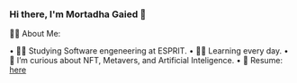 ### Hi there, I'm Mortadha Gaied 👋

🙋‍♀️  About Me:

  • 👩‍🚀   Studying Software engeneering at ESPRIT.
  • 👩‍💻   Learning every day.
  • 🤔   I’m curious about NFT, Metavers, and Artificial Inteligence.
  • 📄   Resume: [here](https://drive.google.com/file/d/1QTKKXYfL5qznr6iW0lmUV8c9_zCOIWIX/view?usp=sharing)
<!--
**MortadhaGaied/MortadhaGaied** is a ✨ _special_ ✨ repository because its `README.md` (this file) appears on your GitHub profile.

Here are some ideas to get you started:

- 🔭 I’m currently working on ...
- 🌱 I’m currently learning ...
- 👯 I’m looking to collaborate on ...
- 🤔 I’m looking for help with ...
- 💬 Ask me about ...
- 📫 How to reach me: ...
- 😄 Pronouns: ...
- ⚡ Fun fact: ...
-->
